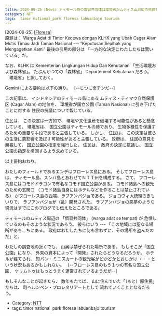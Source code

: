 ```yaml
---
title: 2024-09-25 [News] ティモール島の慣習共同体は環境省がムティス山周辺の地位を自然保護区から国立公園に変化させたことを危惧している ---彼らはムティスが第２のラブアンバジョとなることを怖れているのだろう
category: NTT
tags:  timor national_park floresa labuanbajo tourism
---
```


[2024-09-25] [[Floresa]](https://floresa.co/reportase/mendalam/67936/2024/09/24/warga-adat-di-timor-kecewa-dengan-klhk-yang-ubah-cagar-alam-mutis-timau-jadi-taman-nasional-keputusan-sepihak-yang-mengagetkan-kami?utm_source=pocket_saves)  
 原題は：
Warga Adat di Timor Kecewa dengan KLHK
yang Ubah Cagar Alam Mutis Timau
Jadi Taman Nasional ---
"Keputusan Sepihak yang Mengagetkan Kami"
最後の引用の部分は
「一方的な決定にわたしたちは驚いている」だ。

 なお、KLHK は
Kementerian Lingkungan Hidup Dan Kehutanan
「生活環境および森林省」。
たぶんかつての「森林省」 Departement Kehutanan だろう。
「環境省」と訳しておく。

 Gemini による要約は以下の通り。
［--じつに楽チンだ--］

 この記事は、
インドネシアのティモール島にある
ムティス・ティマウ自然保護区 (Cagar Alam) の地位を、
環境省が国立公園 (Taman Nasional) に引き下げたことに対する
住民の抗議について報じている。

 住民は、
この決定は一方的で、
環境や文化遺産を破壊する可能性があると懸念している。
環境省は、
国立公園はティモールの肺であり、
生物多様性を保護するための重要な手段であると主張している。
しかし、
住民は、
この決定は彼らの生活に悪影響を及ぼす可能性があると主張している。
政府は、
住民の意見を無視して、
国立公園の指定を強行した。
住民は、
政府の決定に抗議し、
国立公園の指定を撤回するよう求めている。

 以上要約おわり。

 わたしのフィールドであるエンデはフローレス島にある。
そしてフローレス島は、
ティモール島、スンバ島とあわせてＮＴＴ州を構成する。
さて、
フローレス島にはコモドドラゴンで有名なコモド国立公園がある。
コモド諸島への観光のための玄関口
（コモド諸島自身にはホテルなどを作ることは禁止されている）
がフローレス島の西端、ラブアンバジョである。
ジョコヴィ大統領のきもいりで、
ラブアンバジョが（乱）開発された。
ラブアンバジョの悪夢のような
現況はすでにこのブログでも伝えたところである。

 ティモールのムティス周辺の
「慣習共同体」 (warga adat se tempat) が
危惧しているのもそのような状況であろう。
彼らはいう ---
「この地域には聖なる場所があちこちにある。
政府はわたしたちに何も言わずに、その場所を盗んだのだ」と。

 わたしの調査地の近くでも、
山奥は禁ぜられた場所である。
もしそこが「国立公園」になり、
外来の資本によって「開発」されたらどうなるだろうか。
ホテルが建てられ、
短パン・ミニスカートの観光客がどかどかとおしかけ
・・・という状況もあるかもしれない。
［--フローレス島のもう１つの有名な国立公園、
ケリムトゥはもっとうまく運営されているようだが--］

 もしそんなことが起きたら、
数年もたてば、
山に住んでいた「（もと）原住民」たちは、
町へルンペン・プロレタリアートとして
流れていくこととなるだろう。

- Category: [NTT](https://merapano.github.io/categories.html#NTT)
- tags:  timor national_park floresa labuanbajo tourism

